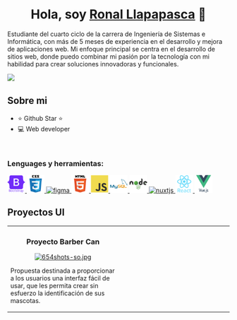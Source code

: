 <div align="center">
<h1 align="center">Hola, soy <a href="https://github.com/Jamesllm">Ronal Llapapasca</a> 👋</h1>
</div>

Estudiante del cuarto ciclo de la carrera de Ingeniería de Sistemas e Informática, con más de 5 meses de experiencia en el desarrollo y mejora de aplicaciones web. Mi enfoque principal se centra en el desarrollo de sitios web, donde puedo combinar mi pasión por la tecnología con mi habilidad para crear soluciones innovadoras y funcionales.

<img src="https://i.postimg.cc/Cxxt88yV/Ronal-Llapapasca.jpg">

## Sobre mi

- ⭐ Github Star ⭐ 
- 💻 Web developer
<br>

<h3 align="left">Lenguages y herramientas:</h3>
<p align="left"> <a href="https://getbootstrap.com" target="_blank" rel="noreferrer"> <img src="https://raw.githubusercontent.com/devicons/devicon/master/icons/bootstrap/bootstrap-plain-wordmark.svg" alt="bootstrap" width="40" height="40"/> </a> <a href="https://www.w3schools.com/css/" target="_blank" rel="noreferrer"> <img src="https://raw.githubusercontent.com/devicons/devicon/master/icons/css3/css3-original-wordmark.svg" alt="css3" width="40" height="40"/> </a> <a href="https://www.figma.com/" target="_blank" rel="noreferrer"> <img src="https://www.vectorlogo.zone/logos/figma/figma-icon.svg" alt="figma" width="40" height="40"/> </a> <a href="https://www.w3.org/html/" target="_blank" rel="noreferrer"> <img src="https://raw.githubusercontent.com/devicons/devicon/master/icons/html5/html5-original-wordmark.svg" alt="html5" width="40" height="40"/> </a> <a href="https://developer.mozilla.org/en-US/docs/Web/JavaScript" target="_blank" rel="noreferrer"> <img src="https://raw.githubusercontent.com/devicons/devicon/master/icons/javascript/javascript-original.svg" alt="javascript" width="40" height="40"/> </a> <a href="https://www.mysql.com/" target="_blank" rel="noreferrer"> <img src="https://raw.githubusercontent.com/devicons/devicon/master/icons/mysql/mysql-original-wordmark.svg" alt="mysql" width="40" height="40"/> </a> <a href="https://nodejs.org" target="_blank" rel="noreferrer"> <img src="https://raw.githubusercontent.com/devicons/devicon/master/icons/nodejs/nodejs-original-wordmark.svg" alt="nodejs" width="40" height="40"/> </a> <a href="https://nuxtjs.org/" target="_blank" rel="noreferrer"> <img src="https://www.vectorlogo.zone/logos/nuxtjs/nuxtjs-icon.svg" alt="nuxtjs" width="40" height="40"/> </a> <a href="https://reactjs.org/" target="_blank" rel="noreferrer"> <img src="https://raw.githubusercontent.com/devicons/devicon/master/icons/react/react-original-wordmark.svg" alt="react" width="40" height="40"/> </a> <a href="https://vuejs.org/" target="_blank" rel="noreferrer"> <img src="https://raw.githubusercontent.com/devicons/devicon/master/icons/vuejs/vuejs-original-wordmark.svg" alt="vuejs" width="40" height="40"/> </a> </p>

## Proyectos UI
<table>
<tr>
<td width="50%">
<h3 align="center">Proyecto Barber Can</h3>
<div align="center">

[![654shots-so.jpg](https://i.postimg.cc/7ZFsx3JH/654shots-so.jpg)](https://postimg.cc/5XmqgFmT)

<p align="left">
Propuesta destinada a proporcionar a los usuarios una interfaz fácil de usar, que les permita crear sin esfuerzo la identificación de sus mascotas.
</p>
</div>
                                                                    
</td>

<td width="50%">
<br>
<h3 align="center"></h3>
<div align="center">                                       

</div>                                                             
</table>                                                                                 
</div>
<br>

                                                                            
                                                                               
</div>
